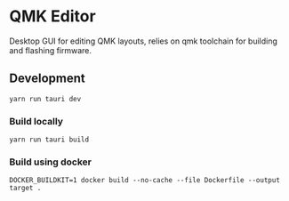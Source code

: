 # QMK Editor
Desktop GUI for editing QMK layouts, relies on qmk toolchain for building and flashing firmware.

## Development
`yarn run tauri dev`
### Build locally
`yarn run tauri build`
### Build using docker
`DOCKER_BUILDKIT=1 docker build --no-cache --file Dockerfile --output target .`
